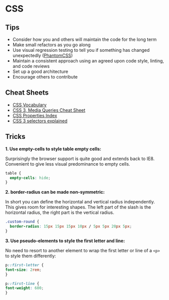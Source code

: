 # CSS

## Tips

- Consider how you and others will maintain the code for the long term
- Make small refactors as you go along
- Use visual regression testing to tell you if something has changed unexpectedly ([PhantomCSS](https://github.com/Huddle/PhantomCSS))
- Maintain a consistent approach using an agreed upon code style, linting, and code reviews
- Set up a good architecture
- Encourage others to contribute

## Cheat Sheets

- [CSS Vocabulary](http://apps.workflower.fi/vocabs/css/en)
- [CSS 3, Media Queries Cheat Sheet](http://mac-blog.org.ua/css-3-media-queries-cheat-sheet/)
- [CSS Properties Index](https://meiert.com/en/indices/css-properties/)
- [CSS 3 selectors explained](http://www.456bereastreet.com/archive/200601/css_3_selectors_explained/)

## Tricks

**1\. Use empty-cells to style table empty cells:**

Surprisingly the browser support is quite good and extends back to IE8.
Convenient to give less visual predominance to empty cells.

```CSS
table {
  empty-cells: hide;
}
```

**2\. border-radius can be made non-symmetric:**

In short you can define the horizontal and vertical radius independently.
This gives room for interesting shapes. The left part of the slash is the horizontal radius, the right part is the vertical radius.

```CSS
.custom-round {
  border-radius: 15px 15px 15px 10px / 5px 5px 20px 5px;
}
```

**3\. Use pseudo-elements to style the first letter and line:**

No need to resort to another element to wrap the first letter or line of a `<p>` to style them differently:

```CSS
p::first-letter {
font-size: 2rem;
}

p::first-line {
font-weight: 600;
}
```
